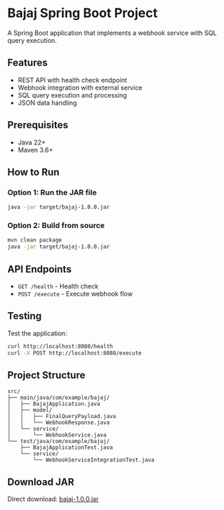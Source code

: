 # Bajaj Spring Boot Project

A Spring Boot application that implements a webhook service with SQL query execution.

## Features

- REST API with health check endpoint
- Webhook integration with external service
- SQL query execution and processing
- JSON data handling

## Prerequisites

- Java 22+
- Maven 3.6+

## How to Run

### Option 1: Run the JAR file
```bash
java -jar target/bajaj-1.0.0.jar
```

### Option 2: Build from source
```bash
mvn clean package
java -jar target/bajaj-1.0.0.jar
```

## API Endpoints

- `GET /health` - Health check
- `POST /execute` - Execute webhook flow

## Testing

Test the application:
```bash
curl http://localhost:8080/health
curl -X POST http://localhost:8080/execute
```

## Project Structure

```
src/
├── main/java/com/example/bajaj/
│   ├── BajajApplication.java
│   ├── model/
│   │   ├── FinalQueryPayload.java
│   │   └── WebhookResponse.java
│   └── service/
│       └── WebhookService.java
└── test/java/com/example/bajaj/
    ├── BajajApplicationTest.java
    └── service/
        └── WebhookServiceIntegrationTest.java
```

## Download JAR

Direct download: [bajaj-1.0.0.jar](https://github.com/YOUR_USERNAME/bajaj-spring-boot-project/raw/main/target/bajaj-1.0.0.jar)

